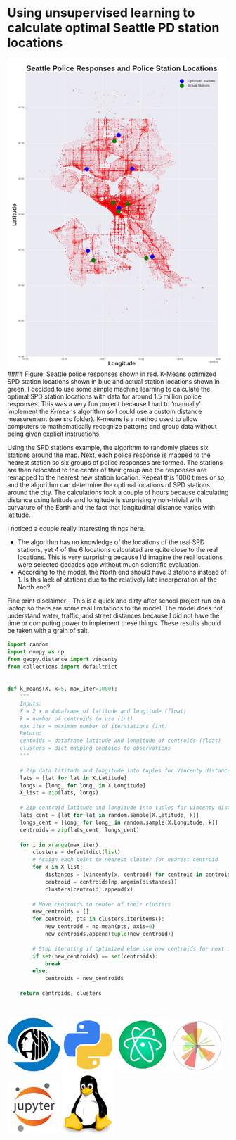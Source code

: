 # Using unsupervised learning to calculate optimal Seattle PD station locations

<img src="images/pd_locations.png" width="800">
#### Figure: Seattle police responses shown in red. K-Means optimized SPD station locations shown in blue and actual station locations shown in green.
I decided to use some simple machine learning to calculate the optimal SPD station locations with data for around 1.5 million police responses. This was a very fun project because I had to ‘manually’ implement the K-means algorithm so I could use a custom distance measurement (see src folder). K-means is a method used to allow computers to mathematically recognize patterns and group data without being given explicit instructions.

Using the SPD stations example, the algorithm to randomly places six stations around the map. Next, each police response is mapped to the nearest station so six groups of police responses are formed. The stations are then relocated to the center of their group and the responses are remapped to the nearest new station location. Repeat this 1000 times or so, and the algorithm can determine the optimal locations of SPD stations around the city. The calculations took a couple of hours because calculating distance using latitude and longitude is surprisingly non-trivial with curvature of the Earth and the fact that longitudinal distance varies with latitude.

I noticed a couple really interesting things here.
- The algorithm has no knowledge of the locations of the real SPD stations, yet 4 of the 6 locations calculated are quite close to the real locations. This is very surprising because I’d imagine the real locations were selected decades ago without much scientific evaluation.
- According to the model, the North end should have 3 stations instead of 1. Is this lack of stations due to the relatively late incorporation of the North end?

Fine print disclaimer – This is a quick and dirty after school project run on a laptop so there are some real limitations to the model. The model does not understand water, traffic, and street distances because I did not have the time or computing power to implement these things. These results should be taken with a grain of salt.


```python
import random
import numpy as np
from geopy.distance import vincenty
from collections import defaultdict


def k_means(X, k=5, max_iter=1000):
    """
    Inputs:
    X = 2 x m dataframe of latitude and longitude (float)
    k = number of centroids to use (int)
    max_iter = maximum number of iteratations (int)
    Return:
    centoids = dataframe latitude and longitude of centroids (float)
    clusters = dict mapping centoids to observations
    """

    # Zip data latitude and longitude into tuples for Vincenty distance
    lats = [lat for lat in X.Latitude]
    longs = [long_ for long_ in X.Longitude]
    X_list = zip(lats, longs)

    # Zip centroid latitude and longitude into tuples for Vincenty distance
    lats_cent = [lat for lat in random.sample(X.Latitude, k)]
    longs_cent = [long_ for long_ in random.sample(X.Longitude, k)]
    centroids = zip(lats_cent, longs_cent)

    for i in xrange(max_iter):
        clusters = defaultdict(list)
        # Assign each point to nearest cluster for nearest centroid
        for x in X_list:
            distances = [vincenty(x, centroid) for centroid in centroids]
            centroid = centroids[np.argmin(distances)]
            clusters[centroid].append(x)

        # Move centroids to center of their clusters
        new_centroids = []
        for centroid, pts in clusters.iteritems():
            new_centroid = np.mean(pts, axis=0)
            new_centroids.append(tuple(new_centroid))

        # Stop iterating if optimized else use new centroids for next iter
        if set(new_centroids) == set(centroids):
            break
        else:
            centroids = new_centroids

    return centroids, clusters
```
<br>
<br>
<img src="images/logos/seattle.png" width="120">
<img src="images/logos/python.png" width="120">
<img src="images/logos/atom.png" width="120">
<img src="images/logos/matplotlib.png" width="120">
<img src="images/logos/jupyter.png" width="120">
<img src="images/logos/linux.png" width="120">
